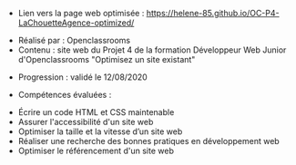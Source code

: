 + Lien vers la page web optimisée : https://helene-85.github.io/OC-P4-LaChouetteAgence-optimized/

- Réalisé par : Openclassrooms
- Contenu : site web du Projet 4 de la formation Développeur Web Junior d'Openclassrooms "Optimisez un site existant"

+ Progression : validé le 12/08/2020

+ Compétences évaluées :

- Écrire un code HTML et CSS maintenable
- Assurer l'accessibilité d'un site web
- Optimiser la taille et la vitesse d’un site web
- Réaliser une recherche des bonnes pratiques en développement web
- Optimiser le référencement d'un site web
